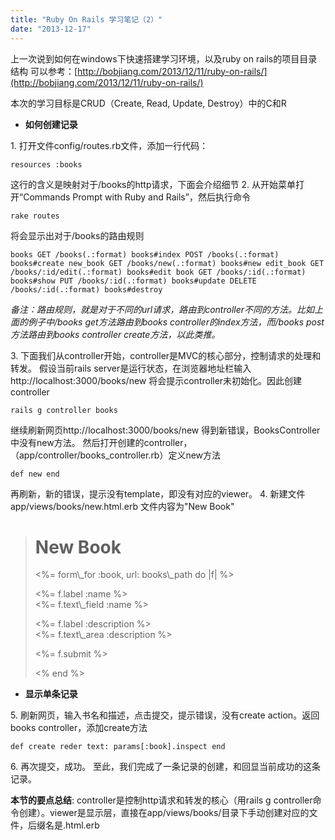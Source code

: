 ```yaml
---
title: "Ruby On Rails 学习笔记（2）"
date: "2013-12-17"
---
```


上一次说到如何在windows下快速搭建学习环境，以及ruby on rails的项目目录结构 可以参考：[http://bobjiang.com/2013/12/11/ruby-on-rails/](http://bobjiang.com/2013/12/11/ruby-on-rails/)

本次的学习目标是CRUD（Create, Read, Update, Destroy）中的C和R

- **如何创建记录**

1\. 打开文件config/routes.rb文件，添加一行代码：

`resources :books`

这行的含义是映射对于/books的http请求，下面会介绍细节 2. 从开始菜单打开“Commands Prompt with Ruby and Rails”，然后执行命令

`rake routes`

将会显示出对于/books的路由规则

`books GET /books(.:format) books#index POST /books(.:format) books#create new_book GET /books/new(.:format) books#new edit_book GET /books/:id/edit(.:format) books#edit book GET /books/:id(.:format) books#show PUT /books/:id(.:format) books#update DELETE /books/:id(.:format) books#destroy`

_备注：路由规则，就是对于不同的url请求，路由到controller不同的方法。比如上面的例子中/books get方法路由到books controller的index方法，而/books post方法路由到books controller create方法，以此类推。_

3\. 下面我们从controller开始，controller是MVC的核心部分，控制请求的处理和转发。 假设当前rails server是运行状态，在浏览器地址栏输入http://localhost:3000/books/new 将会提示controller未初始化。因此创建controller

`rails g controller books`

继续刷新网页http://localhost:3000/books/new 得到新错误，BooksController中没有new方法。 然后打开创建的controller，（app/controller/books\_controller.rb）定义new方法

`def new end`

再刷新，新的错误，提示没有template，即没有对应的viewer。 4. 新建文件 app/views/books/new.html.erb 文件内容为"New Book"

> <h1>New Book</h1> <%= form\_for :book, url: books\_path do |f| %>
> 
> <p> <%= f.label :name %><br /> <%= f.text\_field :name %> </p> <p> <%= f.label :description %><br /> <%= f.text\_area :description %> </p>
> 
> <p> <%= f.submit %> </p> <% end %>

- **显示单条记录**

5\. 刷新网页，输入书名和描述，点击提交，提示错误，没有create action。返回books controller，添加create方法

`def create reder text: params[:book].inspect end`

6\. 再次提交，成功。 至此，我们完成了一条记录的创建，和回显当前成功的这条记录。

**本节的要点总结**: controller是控制http请求和转发的核心（用rails g controller命令创建）。viewer是显示层，直接在app/views/books/目录下手动创建对应的文件，后缀名是.html.erb
